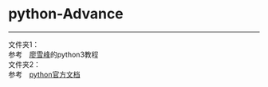# python-Advance

---
文件夹1：  
参考　[廖雪峰](https://www.liaoxuefeng.com)的python3教程  
文件夹2：  
参考　[python官方文档](https://docs.python.org/3/whatsnew/3.6.html)